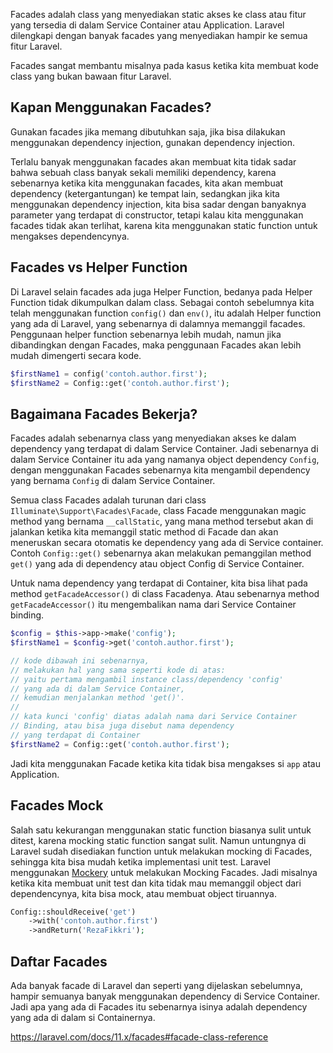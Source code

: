 Facades adalah class yang menyediakan static akses ke class atau fitur yang tersedia di dalam Service Container atau Application. Laravel dilengkapi dengan banyak facades yang menyediakan hampir ke semua fitur Laravel.

Facades sangat membantu misalnya pada kasus ketika kita membuat kode class yang bukan bawaan fitur Laravel.

## Kapan Menggunakan Facades?

Gunakan facades jika memang dibutuhkan saja, jika bisa dilakukan menggunakan dependency injection, gunakan dependency injection.

Terlalu banyak menggunakan facades akan membuat kita tidak sadar bahwa sebuah class banyak sekali memiliki dependency, karena sebenarnya ketika kita menggunakan facades, kita akan membuat dependency (ketergantungan) ke tempat lain, sedangkan jika kita menggunakan dependency injection, kita bisa sadar dengan banyaknya parameter yang terdapat di constructor, tetapi kalau kita menggunakan facades tidak akan terlihat, karena kita menggunakan static function untuk mengakses dependencynya.

## Facades vs Helper Function

Di Laravel selain facades ada juga Helper Function,  bedanya pada Helper Function tidak dikumpulkan dalam class. Sebagai contoh sebelumnya kita telah menggunakan function `config()` dan `env()`, itu adalah Helper function yang ada di Laravel, yang sebenarnya di dalamnya memanggil facades. Penggunaan helper function sebenarnya lebih mudah, namun jika dibandingkan dengan Facades, maka penggunaan Facades akan lebih mudah dimengerti secara kode.

```php
$firstName1 = config('contoh.author.first');
$firstName2 = Config::get('contoh.author.first');
```

## Bagaimana Facades Bekerja?

Facades adalah sebenarnya class yang menyediakan akses ke dalam dependency yang terdapat di dalam Service Container. Jadi sebenarnya di dalam Service Container itu ada yang namanya object dependency `Config`, dengan menggunakan Facades sebenarnya kita mengambil dependency yang bernama `Config` di dalam Service Container.

Semua class Facades adalah turunan dari class `Illuminate\Support\Facades\Facade`, class Facade menggunakan magic method yang bernama `__callStatic`, yang mana method tersebut akan di jalankan ketika kita memanggil static method di Facade dan akan meneruskan secara otomatis ke dependency yang ada di Service container. Contoh `Config::get()` sebenarnya akan melakukan pemanggilan method `get()` yang ada di dependency atau object Config di Service Container.

Untuk nama dependency yang terdapat di Container, kita bisa lihat pada method `getFacadeAccessor()` di class Facadenya. Atau sebenarnya method `getFacadeAccessor()` itu mengembalikan nama dari Service Container binding.

```php
$config = $this->app->make('config');
$firstName1 = $config->get('contoh.author.first');

// kode dibawah ini sebenarnya,
// melakukan hal yang sama seperti kode di atas:
// yaitu pertama mengambil instance class/dependency 'config'
// yang ada di dalam Service Container,
// kemudian menjalankan method 'get()'.
//
// kata kunci 'config' diatas adalah nama dari Service Container
// Binding, atau bisa juga disebut nama dependency
// yang terdapat di Container
$firstName2 = Config::get('contoh.author.first');
```

Jadi kita menggunakan Facade ketika kita tidak bisa mengakses si `app` atau Application.

## Facades Mock

Salah satu kekurangan menggunakan static function biasanya sulit untuk ditest, karena mocking static function sangat sulit. Namun untungnya di Laravel sudah disediakan function untuk melakukan mocking di Facades, sehingga kita bisa mudah ketika implementasi unit test. Laravel menggunakan [Mockery](https://github.com/mockery/mockery) untuk melakukan Mocking Facades. Jadi misalnya ketika kita membuat unit test dan kita tidak mau memanggil object dari dependencynya, kita bisa mock, atau membuat object tiruannya.

```php
Config::shouldReceive('get')
	->with('contoh.author.first')
	->andReturn('RezaFikkri');
```

## Daftar Facades

Ada banyak facade di Laravel dan seperti yang dijelaskan sebelumnya, hampir semuanya banyak menggunakan dependency di Service Container. Jadi apa yang ada di Facades itu sebenarnya isinya adalah dependency yang ada di dalam si Containernya.

https://laravel.com/docs/11.x/facades#facade-class-reference